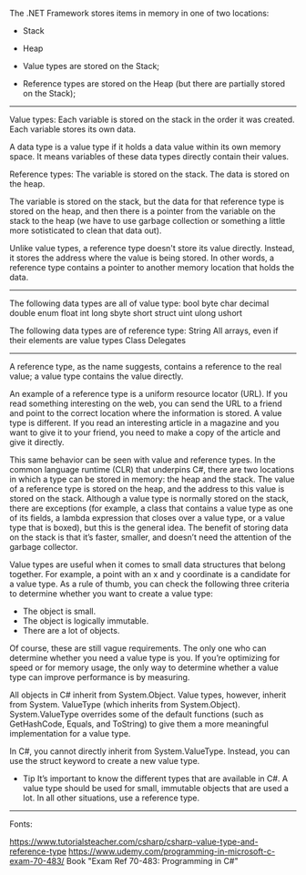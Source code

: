 ﻿The .NET Framework stores items in memory in one of two locations:
- Stack
- Heap

- Value types are stored on the Stack;
- Reference types are stored on the Heap (but there are partially stored on the Stack);

-------------------------------------------------------------------------------------------------------------

Value types:
Each variable is stored on the stack in the order it was created.
Each variable stores its own data.

A data type is a value type if it holds a data value within its own memory space. It means variables of these data types directly contain their values.


Reference types:
The variable is stored on the stack.
The data is stored on the heap.

The variable is stored on the stack, but the data for that reference type is stored on the heap, and then there is a pointer from the
variable on the stack to the heap (we have to use garbage collection or something a little more sotisticated to clean that data out).

Unlike value types, a reference type doesn't store its value directly. Instead, it stores the address where the value is being stored.
In other words, a reference type contains a pointer to another memory location that holds the data.

-------------------------------------------------------------------------------------------------------------

The following data types are all of value type:
bool
byte
char
decimal
double
enum
float
int
long
sbyte
short
struct
uint
ulong
ushort


The following data types are of reference type:
String
All arrays, even if their elements are value types
Class
Delegates

-------------------------------------------------------------------------------------------------------------

A reference type, as the name suggests, contains a reference to the real value; a value type
contains the value directly. 

An example of a reference type is a uniform resource locator (URL). If you read something
interesting on the web, you can send the URL to a friend and point to the correct location where
the information is stored. A value type is different. If you read an interesting article in a
magazine and you want to give it to your friend, you need to make a copy of the article and give
it directly.

This same behavior can be seen with value and reference types. In the common language
runtime (CLR) that underpins C#, there are two locations in which a type can be stored in
memory: the heap and the stack. The value of a reference type is stored on the heap, and
the address to this value is stored on the stack. Although a value type is normally stored on
the stack, there are exceptions (for example, a class that contains a value type as one of its
fields, a lambda expression that closes over a value type, or a value type that is boxed), but
this is the general idea. The benefit of storing data on the stack is that it’s faster, smaller, and
doesn’t need the attention of the garbage collector.

Value types are useful when it comes to small data structures that belong together. For example,
a point with an x and y coordinate is a candidate for a value type. As a rule of thumb, you can
check the following three criteria to determine whether you want to create a value type:
- The object is small.
- The object is logically immutable.
- There are a lot of objects.

Of course, these are still vague requirements. The only one who can determine whether
you need a value type is you. If you’re optimizing for speed or for memory usage, the only
way to determine whether a value type can improve performance is by measuring. 

All objects in C# inherit from System.Object. Value types, however, inherit from System.
ValueType (which inherits from System.Object). System.ValueType overrides some of the default
functions (such as GetHashCode, Equals, and ToString) to give them a more meaningful implementation
for a value type.

In C#, you cannot directly inherit from System.ValueType. Instead, you can use the struct
keyword to create a new value type.


- Tip
It’s important to know the different types that are available in C#. A value type should be
used for small, immutable objects that are used a lot. In all other situations, use a reference
type. 



-------------------------------------------------------------------------------------------------------------
Fonts:

https://www.tutorialsteacher.com/csharp/csharp-value-type-and-reference-type
https://www.udemy.com/programming-in-microsoft-c-exam-70-483/
Book "Exam Ref 70-483: Programming in C#"